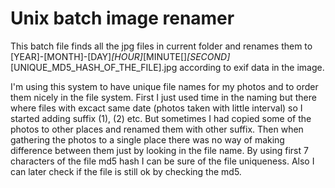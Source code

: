 # Unix batch image renamer

This batch file finds all the jpg files in current folder and renames them to
[YEAR]-[MONTH]-[DAY]_[HOUR]_[MINUTE[]_[SECOND]_[UNIQUE_MD5_HASH_OF_THE_FILE].jpg
according to exif data in the image.

I'm using this system to have unique file names for my photos and to order them nicely in the file system. First I just used time in the naming but there where files with excact same date (photos taken with little interval) so I started adding suffix (1), (2) etc. But sometimes I had copied some of the photos to other places and renamed them with other suffix. Then when gathering the photos to a single place there was no way of making difference between them just by looking in the file name. By using first 7 characters of the file md5 hash I can be sure of the file uniqueness. Also I can later check if the file is still ok by checking the md5.
